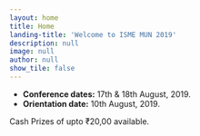 ```yaml
---
layout: home
title: Home
landing-title: 'Welcome to ISME MUN 2019'
description: null
image: null
author: null
show_tile: false
---
```


- **Conference dates:** 17th &amp; 18th August, 2019.
- **Orientation date:** 10th August, 2019.

Cash Prizes of upto ₹20,00 available.
